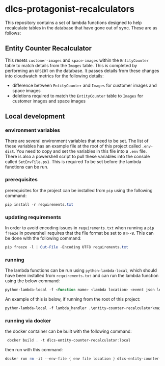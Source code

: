 # dlcs-protagonist-recalculators

This repository contains a set of lambda functions designed to help recalculate tables in the
database that have gone out of sync.  These are as follows:

## Entity Counter Recalculator

This resets `customer-images` and `space-images` within the `EntityCounter` table to match details from the `Images`
table. This is completed by performing an `UPSERT` on the database.
It passes details from these changes into cloudwatch metrics for the following details:

- difference between `EntityCounter` and `Images` for customer images and space images
- deletions required to match the `EntityCounter` table to `Images` for customer images and space images


## Local development

### environment variables

There are several environment variables that need to be set.  The list of these variables has an example file at the
root of this project called `.env-dist`.  You need to copy and set the variables in this file into a `.env` file.
There is also a powershell script to pull these variables into the console called `SetEnvFile.ps1`.  This is required
To be set before the lambda functions can be run.

### prerequisites

prerequisites for the project can be installed from `pip` using the following command:

```powershell
pip install -r requirements.txt
```

### updating requirements

In order to avoid encoding issues in `requirements.txt` when running a `pip freeze` in powershell requires
that the file format be set to `UTF-8`. This can be done with the following command:

```powershell
pip freeze -l | Out-File -Encoding UTF8 requirements.txt
```

### running

The lambda functions can be run using `python-lambda-local`, which should have been installed from `requirements.txt`
and can run the lambda function using the below command:

```powershell
python-lambda-local -f <function name> <lambda location> <event json location>
```

An example of this is below, if running from the root of this project:

```powershell
python-lambda-local -f lambda_handler .\entity-counter-recalculator\main.py .\entity-counter-recalculator\event.json
```

### running via docker

the docker container can be built with the following command:

```powershell
 docker build . -t dlcs-entity-counter-recalculator:local
```

then run with this command:

```powershell
docker run rm -it --env-file { env file location } dlcs-entity-counter-recalculator:local
```
